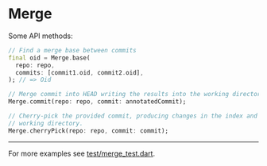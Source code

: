 # Merge

Some API methods:

```dart
// Find a merge base between commits
final oid = Merge.base(
  repo: repo,
  commits: [commit1.oid, commit2.oid],
); // => Oid

// Merge commit into HEAD writing the results into the working directory
Merge.commit(repo: repo, commit: annotatedCommit);

// Cherry-pick the provided commit, producing changes in the index and
// working directory.
Merge.cherryPick(repo: repo, commit: commit);
```

---


For more examples see [test/merge_test.dart](../../test/merge_test.dart).
